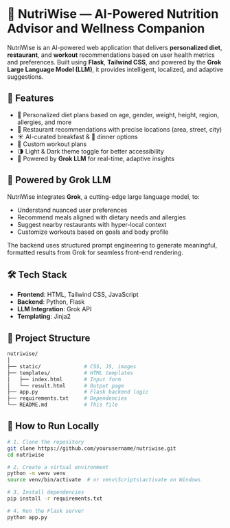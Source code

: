 # 🥗 NutriWise — AI-Powered Nutrition Advisor and Wellness Companion

NutriWise is an AI-powered web application that delivers **personalized diet**, **restaurant**, and **workout** recommendations based on user health metrics and preferences. Built using **Flask**, **Tailwind CSS**, and powered by the **Grok Large Language Model (LLM)**, it provides intelligent, localized, and adaptive suggestions.

## 🚀 Features

- 🎯 Personalized diet plans based on age, gender, weight, height, region, allergies, and more
- 🍴 Restaurant recommendations with precise locations (area, street, city)
- ☀️ AI-curated breakfast & 🌙 dinner options
- 💪 Custom workout plans
- 🌗 Light & Dark theme toggle for better accessibility
- 🧠 Powered by **Grok LLM** for real-time, adaptive insights

## 🧠 Powered by Grok LLM

NutriWise integrates **Grok**, a cutting-edge large language model, to:
- Understand nuanced user preferences
- Recommend meals aligned with dietary needs and allergies
- Suggest nearby restaurants with hyper-local context
- Customize workouts based on goals and body profile

The backend uses structured prompt engineering to generate meaningful, formatted results from Grok for seamless front-end rendering.

## 🛠 Tech Stack

- **Frontend**: HTML, Tailwind CSS, JavaScript
- **Backend**: Python, Flask
- **LLM Integration**: Grok API
- **Templating**: Jinja2

## 📂 Project Structure
```bash
nutriwise/
│
├── static/              # CSS, JS, images
├── templates/           # HTML templates
│   ├── index.html       # Input form
│   └── result.html      # Output page
├── app.py               # Flask backend logic
├── requirements.txt     # Dependencies
└── README.md            # This file
```

## 🧪 How to Run Locally

```bash
# 1. Clone the repository
git clone https://github.com/yourusername/nutriwise.git
cd nutriwise

# 2. Create a virtual environment
python -m venv venv
source venv/bin/activate  # or venv\Scripts\activate on Windows

# 3. Install dependencies
pip install -r requirements.txt

# 4. Run the Flask server
python app.py


